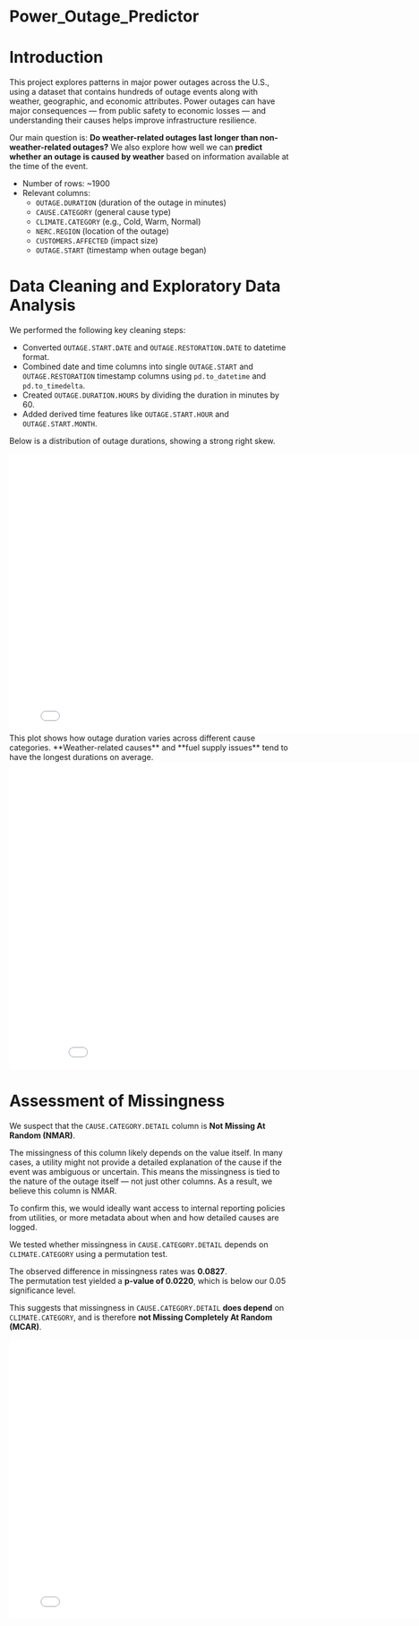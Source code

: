# Power_Outage_Predictor

# Introduction

This project explores patterns in major power outages across the U.S., using a dataset that contains hundreds of outage events along with weather, geographic, and economic attributes. Power outages can have major consequences — from public safety to economic losses — and understanding their causes helps improve infrastructure resilience.

Our main question is: **Do weather-related outages last longer than non-weather-related outages?** We also explore how well we can **predict whether an outage is caused by weather** based on information available at the time of the event.

- Number of rows: ~1900
- Relevant columns:
  - `OUTAGE.DURATION` (duration of the outage in minutes)
  - `CAUSE.CATEGORY` (general cause type)
  - `CLIMATE.CATEGORY` (e.g., Cold, Warm, Normal)
  - `NERC.REGION` (location of the outage)
  - `CUSTOMERS.AFFECTED` (impact size)
  - `OUTAGE.START` (timestamp when outage began)

# Data Cleaning and Exploratory Data Analysis

We performed the following key cleaning steps:

- Converted `OUTAGE.START.DATE` and `OUTAGE.RESTORATION.DATE` to datetime format.
- Combined date and time columns into single `OUTAGE.START` and `OUTAGE.RESTORATION` timestamp columns using `pd.to_datetime` and `pd.to_timedelta`.
- Created `OUTAGE.DURATION.HOURS` by dividing the duration in minutes by 60.
- Added derived time features like `OUTAGE.START.HOUR` and `OUTAGE.START.MONTH`.

Below is a distribution of outage durations, showing a strong right skew.
<iframe src="imgs/duration_hist.html" width="800" height="500" frameborder="0"></iframe>
This plot shows how outage duration varies across different cause categories. **Weather-related causes** and **fuel supply issues** tend to have the longest durations on average.
<iframe src="imgs/duration_by_cause.html" width="900" height="550" frameborder="0"></iframe>

# Assessment of Missingness

We suspect that the `CAUSE.CATEGORY.DETAIL` column is **Not Missing At Random (NMAR)**.

The missingness of this column likely depends on the value itself. In many cases, a utility might not provide a detailed explanation of the cause if the event was ambiguous or uncertain. This means the missingness is tied to the nature of the outage itself — not just other columns. As a result, we believe this column is NMAR.

To confirm this, we would ideally want access to internal reporting policies from utilities, or more metadata about when and how detailed causes are logged.

We tested whether missingness in `CAUSE.CATEGORY.DETAIL` depends on `CLIMATE.CATEGORY` using a permutation test.

The observed difference in missingness rates was **0.0827**.  
The permutation test yielded a **p-value of 0.0220**, which is below our 0.05 significance level.

This suggests that missingness in `CAUSE.CATEGORY.DETAIL` **does depend** on `CLIMATE.CATEGORY`, and is therefore **not Missing Completely At Random (MCAR)**.

<iframe src="imgs/missingness_test.html" width="800" height="500" frameborder="0"></iframe>
